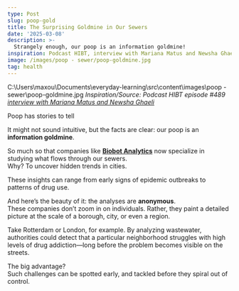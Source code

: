 ```yaml
---
type: Post
slug: poop-gold
title: The Surprising Goldmine in Our Sewers
date: '2025-03-08'
description: >-
  Strangely enough, our poop is an information goldmine!
inspiration: Podcast HIBT, interview with Mariana Matus and Newsha Ghaeli
image: /images/poop - sewer/poop-goldmine.jpg
tag: health
---
```

C:\Users\maxou\Documents\everyday-learning\src\content\images\poop - sewer\poop-goldmine.jpg
*Inspiration/Source: Podcast HIBT episode #489 <a href="https://wondery.com/shows/how-i-built-this/episode/10386-hibt-lab-biobot-analytics-mariana-matus-and-newsha-ghaeli/" target="_blank" rel="noopener">interview with Mariana Matus and Newsha Ghaeli*</a>

Poop has stories to tell

It might not sound intuitive, but the facts are clear: our poop is an **information goldmine**.  

So much so that companies like <a href="https://biobot.io/" target="_blank" rel="noopener">**Biobot Analytics**</a> now specialize in studying what flows through our sewers.  
Why? To uncover hidden trends in cities.  

These insights can range from early signs of epidemic outbreaks to patterns of drug use.  

And here’s the beauty of it: the analyses are **anonymous**.  
These companies don’t zoom in on individuals. 
Rather, they paint a detailed picture at the scale of a borough, city, or even a region.  

Take Rotterdam or London, for example. By analyzing wastewater, authorities could detect that a particular neighborhood struggles with high levels of drug addiction—long before the problem becomes visible on the streets.  

The big advantage?  
Such challenges can be spotted early, and tackled before they spiral out of control.  
